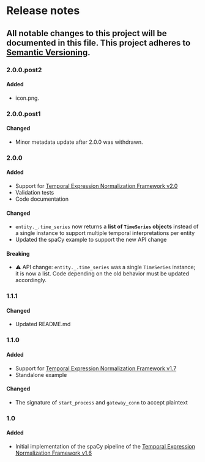 # Release notes
All notable changes to this project will be documented in this file.
This project adheres to [Semantic Versioning](http://semver.org/).
---

### 2.0.0.post2
#### Added
- icon.png.

### 2.0.0.post1
#### Changed
- Minor metadata update after 2.0.0 was withdrawn.

### 2.0.0
#### Added
- Support for [Temporal Expression Normalization Framework v2.0](https://github.com/iliedorobat/timespan-normalization/tree/release/2.0)
- Validation tests
- Code documentation

#### Changed
- `entity._.time_series` now returns a **list of `TimeSeries` objects** instead of a single instance to support multiple temporal interpretations per entity
- Updated the spaCy example to support the new API change

#### Breaking
- ⚠️ API change: `entity._.time_series` was a single `TimeSeries` instance; it is now a list. Code depending on the old behavior must be updated accordingly.

### 1.1.1
#### Changed
- Updated README.md

### 1.1.0
#### Added
- Support for [Temporal Expression Normalization Framework v1.7](https://github.com/iliedorobat/timespan-normalization/tree/release/1.7)
- Standalone example

#### Changed
- The signature of `start_process` and `gateway_conn` to accept plaintext

### 1.0
#### Added
- Initial implementation of the spaCy pipeline of the [Temporal Expression Normalization Framework v1.6](https://github.com/iliedorobat/timespan-normalization/tree/release/1.6)
